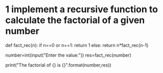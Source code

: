 
# 1 implement a recursive function to calculate the factorial of a given number 

def fact_rec(n):
  if n==0 or n==1:
    return 1
  else:
    return n*fact_rec(n-1)

number=int(input("Enter the value:"))
res=fact_rec(number)

print("The factorial of {} is {}".format(number,res))
